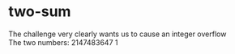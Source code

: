 # two-sum

The challenge very clearly wants us to cause an integer overflow \
The two numbers: 2147483647 1

